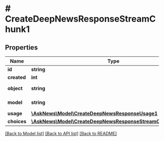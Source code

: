 # # CreateDeepNewsResponseStreamChunk1

## Properties

Name | Type | Description | Notes
------------ | ------------- | ------------- | -------------
**id** | **string** |  |
**created** | **int** |  |
**object** | **string** |  | [optional] [default to 'chat.completion.chunk']
**model** | **string** |  | [optional] [default to 'deepseek']
**usage** | [**\AskNews\Model\CreateDeepNewsResponseUsage1**](CreateDeepNewsResponseUsage1.md) |  |
**choices** | [**\AskNews\Model\CreateDeepNewsResponseStreamChunkChoice1[]**](CreateDeepNewsResponseStreamChunkChoice1.md) |  |

[[Back to Model list]](../../README.md#models) [[Back to API list]](../../README.md#endpoints) [[Back to README]](../../README.md)
